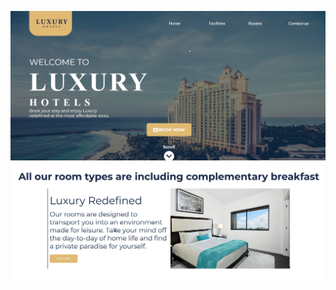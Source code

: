 ![Screenshoot](https://github.com/JuliaAris/Luxury-Hotel/blob/4c4d7935be6ebdc88346918f28e32eb7ba0df0ff/first_screen.jpg)
![Screenshoot](https://github.com/JuliaAris/Luxury-Hotel/blob/af74591e78f04437196c1aa8e569095a49695397/second_screen.jpg)
